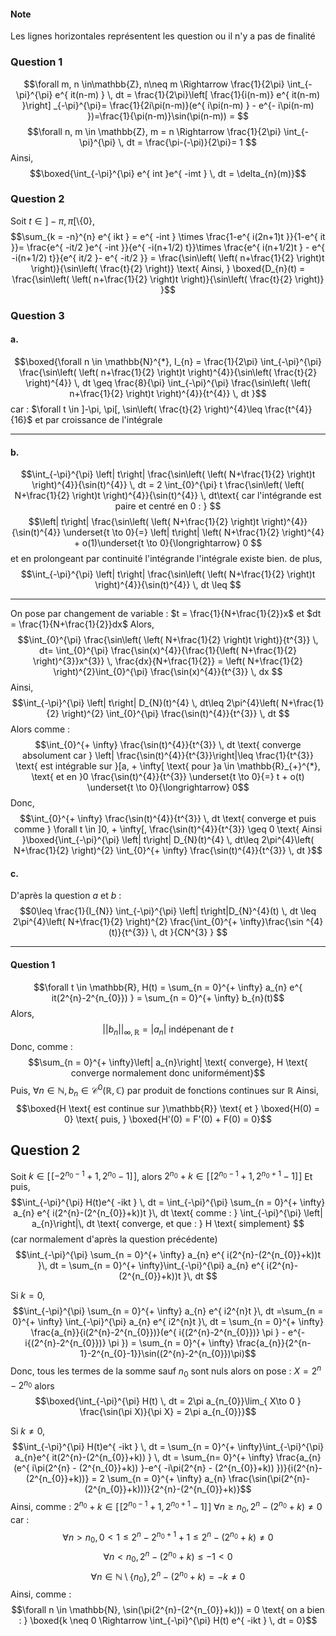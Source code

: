 #### Note
Les lignes horizontales représentent les question ou il n'y a pas de finalité

### Question 1
$$\forall m, n \in\mathbb{Z}, n\neq m \Rightarrow \frac{1}{2\pi} \int_{-\pi}^{\pi} e^{ it(n-m) } \, dt = \frac{1}{2\pi}\left[ \frac{1}{i(n-m)} e^{ it(n-m) }\right] _{-\pi}^{\pi}= \frac{1}{2i\pi(n-m)}(e^{ i\pi(n-m) } - e^{- i\pi(n-m) })=\frac{1}{\pi(n-m)}\sin(\pi(n-m)) = $$
$$\forall n, m \in \mathbb{Z}, m = n \Rightarrow \frac{1}{2\pi} \int_{-\pi}^{\pi}  \, dt = \frac{\pi-(-\pi)}{2\pi}= 1 $$
Ainsi, 
$$\boxed{\int_{-\pi}^{\pi} e^{ int }e^{ -imt } \, dt = \delta_{n}(m)}$$

### Question 2
Soit $t \in ]-\pi, \pi[\setminus \{ 0 \}$, 
$$\sum_{k = -n}^{n} e^{ ikt } = e^{ -int } \times \frac{1-e^{ i(2n+1)t }}{1-e^{ it }}= \frac{e^{ -it/2 }e^{ -int }}{e^{ -i(n+1/2) t}}\times \frac{e^{ i(n+1/2)t } - e^{ -i(n+1/2) t}}{e^{ it/2 }- e^{ -it/2 }} = \frac{\sin\left( \left( n+\frac{1}{2} \right)t \right)}{\sin\left( \frac{t}{2} \right)} \text{ Ainsi, } \boxed{D_{n}(t) = \frac{\sin\left( \left( n+\frac{1}{2} \right)t \right)}{\sin\left( \frac{t}{2} \right)} }$$


### Question 3
#### a.
$$\boxed{\forall n \in \mathbb{N}^{*}, I_{n} = \frac{1}{2\pi} \int_{-\pi}^{\pi} \frac{\sin\left( \left( n+\frac{1}{2} \right)t \right)^{4}}{\sin\left( \frac{t}{2} \right)^{4}} \, dt \geq \frac{8}{\pi} \int_{-\pi}^{\pi} \frac{\sin\left( \left( n+\frac{1}{2} \right)t \right)^{4}}{t^{4}} \, dt }$$
car : $\forall t \in ]-\pi, \pi[, \sin\left( \frac{t}{2} \right)^{4}\leq \frac{t^{4}}{16}$ et par croissance de l'intégrale

___
#### b.
$$\int_{-\pi}^{\pi} \left| t\right| \frac{\sin\left( \left( N+\frac{1}{2} \right)t \right)^{4}}{\sin(t)^{4}} \, dt = 2 \int_{0}^{\pi} t \frac{\sin\left( \left( N+\frac{1}{2} \right)t \right)^{4}}{\sin(t)^{4}} \, dt\text{ car l'intégrande est paire et centré en 0 : } $$
$$\left| t\right| \frac{\sin\left( \left( N+\frac{1}{2} \right)t \right)^{4}}{\sin(t)^{4}} \underset{t \to 0}{=} \left| t\right| \left( N+\frac{1}{2} \right)^{4} + o(1)\underset{t \to 0}{\longrightarrow} 0 $$
et en prolongeant par continuité l'intégrande l'intégrale existe bien. 
de plus, 
$$\int_{-\pi}^{\pi} \left| t\right| \frac{\sin\left( \left( N+\frac{1}{2} \right)t \right)^{4}}{\sin(t)^{4}} \, dt \leq $$

___

On pose par changement de variable : $t = \frac{1}{N+\frac{1}{2}}x$ et $dt = \frac{1}{N+\frac{1}{2}}dx$
Alors, 
$$\int_{0}^{\pi} \frac{\sin\left( \left( N+\frac{1}{2} \right)t \right)}{t^{3}} \, dt= \int_{0}^{\pi} \frac{\sin(x)^{4}}{\frac{1}{\left( N+\frac{1}{2} \right)^{3}}x^{3}} \, \frac{dx}{N+\frac{1}{2}} = \left( N+\frac{1}{2} \right)^{2}\int_{0}^{\pi} \frac{\sin(x)^{4}}{t^{3}} \, dx $$
Ainsi, 
$$\int_{-\pi}^{\pi} \left| t\right| D_{N}(t)^{4} \, dt\leq 2\pi^{4}\left( N+\frac{1}{2} \right)^{2} \int_{0}^{\pi} \frac{\sin(t)^{4}}{t^{3}} \, dt   $$
Alors comme : 
$$\int_{0}^{+ \infty} \frac{\sin(t)^{4}}{t^{3}} \, dt  \text{ converge absolument car } \left| \frac{\sin(t)^{4}}{t^{3}}\right|\leq \frac{1}{t^{3}} \text{ est intégrable sur }[a, + \infty[ \text{ pour }a \in \mathbb{R}_{+}^{*}, \text{ et en }0 \frac{\sin(t)^{4}}{t^{3}} \underset{t \to 0}{=} t + o(t) \underset{t \to 0}{\longrightarrow} 0$$
Donc, 
$$\int_{0}^{+ \infty} \frac{\sin(t)^{4}}{t^{3}} \, dt  \text{ converge et puis comme } \forall t \in ]0, + \infty[, \frac{\sin(t)^{4}}{t^{3}} \geq 0 \text{ Ainsi }\boxed{\int_{-\pi}^{\pi} \left| t\right| D_{N}(t)^{4} \, dt\leq 2\pi^{4}\left( N+\frac{1}{2} \right)^{2} \int_{0}^{+ \infty} \frac{\sin(t)^{4}}{t^{3}} \, dt   }$$

#### c.
D'après la question $a$ et $b$ : 
$$0\leq \frac{1}{I_{N}} \int_{-\pi}^{\pi} \left| t\right|D_{N}^{4}(t) \, dt \leq 2\pi^{4}\left( N+\frac{1}{2} \right)^{2} \frac{\int_{0}^{+ \infty}\frac{\sin ^{4}(t)}{t^{3}} \, dt }{CN^{3} }  $$
___


#### Question 1
$$\forall t \in \mathbb{R}, H(t) = \sum_{n = 0}^{+ \infty} a_{n} e^{ it(2^{n}-2^{n_{0}}) } = \sum_{n = 0}^{+ \infty} b_{n}(t)$$
Alors, 
$$\left|\left| b_{n} \right|\right|_{\infty, \mathbb{R}} = \left| a_{n}\right| \text{ indépenant de }t$$
Donc, comme : 
$$\sum_{n = 0}^{+ \infty}\left| a_{n}\right| \text{ converge}, H \text{ converge normalement donc uniformément}$$
Puis, $\forall n \in \mathbb{N}, b_{n} \in \mathcal{C}^{0}(\mathbb{R}, \mathbb{C})$ par produit de fonctions continues sur $\mathbb{R}$
Ainsi, 
$$\boxed{H  \text{ est continue sur }\mathbb{R}} \text{ et } \boxed{H(0) = 0} \text{ puis, } \boxed{H'(0) = F'(0) + F(0) = 0}$$

## Question 2
Soit $k \in [\![-2^{n_{0}-1}+1, 2^{n_{0}}-1]\!]$, 
alors $2^{n_{0}}+k \in [\![2^{n_{0}-1}+1, 2^{n_{0}+1}-1]\!]$
Et puis, 
$$\int_{-\pi}^{\pi} H(t)e^{ -ikt }  \, dt = \int_{-\pi}^{\pi} \sum_{n = 0}^{+ \infty} a_{n} e^{ i(2^{n}-(2^{n_{0}}+k))t  }\, dt   \text{ comme : } \int_{-\pi}^{\pi} \left| a_{n}\right|\, dt \text{ converge, et que : }  H \text{ simplement} $$
(car normalement d'après la question précédente)
$$\int_{-\pi}^{\pi} \sum_{n = 0}^{+ \infty} a_{n} e^{ i(2^{n}-(2^{n_{0}}+k))t  }\, dt  = \sum_{n = 0}^{+ \infty}\int_{-\pi}^{\pi}  a_{n} e^{ i(2^{n}-(2^{n_{0}}+k))t  }\, dt $$

Si $k = 0$, 
$$\int_{-\pi}^{\pi} \sum_{n = 0}^{+ \infty} a_{n} e^{ i2^{n}t  }\, dt =\sum_{n = 0}^{+ \infty} \int_{-\pi}^{\pi}  a_{n} e^{ i2^{n}t  }\, dt = \sum_{n = 0}^{+ \infty}  \frac{a_{n}}{i(2^{n}-2^{n_{0}})}(e^{ i{(2^{n}-2^{n_{0}})} \pi }  - e^{- i{(2^{n}-2^{n_{0}})} \pi }) = \sum_{n = 0}^{+ \infty} \frac{a_{n}}{2^{n-1}-2^{n_{0}-1}}\sin((2^{n}-2^{n_{0}})\pi)$$
Donc, tous les termes de la somme sauf $n_{0}$ sont nuls alors on pose : $X = 2^{n}-2^{n_{0}}$ alors
$$\boxed{\int_{-\pi}^{\pi} H(t)  \, dt = 2\pi a_{n_{0}}\lim_{ X\to 0 }  \frac{\sin(\pi X)}{\pi X} = 2\pi a_{n_{0}}}$$

Si $k \neq 0$, 
$$\int_{-\pi}^{\pi} H(t)e^{ -ikt } \, dt = \sum_{n = 0}^{+ \infty}\int_{-\pi}^{\pi}  a_{n}e^{ it(2^{n}-(2^{n_{0}}+k)) } \, dt = \sum_{n= 0}^{+ \infty} \frac{a_{n}(e^{ i\pi(2^{n} - (2^{n_{0}}+k)) }-e^{ -i\pi(2^{n} - (2^{n_{0}}+k)) })}{i(2^{n}-(2^{n_{0}}+k))} = 2 \sum_{n = 0}^{+ \infty} a_{n} \frac{\sin(\pi(2^{n}-(2^{n_{0}}+k)))}{2^{n}-(2^{n_{0}}+k)}$$
Ainsi, comme : $2^{n_{0}}+k \in [\![2^{n_{0}-1}+1, 2^{n_{0}+1}-1]\!]$ $\forall n \geq n_{0}, 2^{n}-(2^{n_{0}}+k) \neq 0$ car : 
$$\forall n > n_{0}, 0<1\leq 2^{n} - 2^{n_{0}+1}+1\leq 2^{n} - (2^{n_{0}}+k) \neq 0$$
$$\forall n < n_{0},  2^{n} - (2^{n_{0}}+k) \leq  -1 <0$$
$$\forall n \in \mathbb{N} \setminus \{ n_{0} \}, 2^{n}-(2^{n_{0}}+k) =- k \neq 0$$
Ainsi, comme : 
$$\forall n \in \mathbb{N}, \sin(\pi(2^{n}-(2^{n_{0}}+k))) = 0 \text{ on a bien : } \boxed{k \neq 0 \Rightarrow \int_{-\pi}^{\pi} H(t) e^{ -ikt } \, dt = 0}$$

